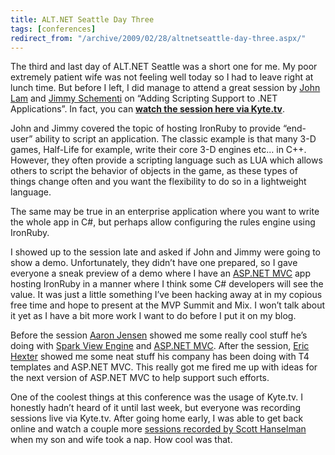 ```yaml
---
title: ALT.NET Seattle Day Three
tags: [conferences]
redirect_from: "/archive/2009/02/28/altnetseattle-day-three.aspx/"
---
```


The third and last day of ALT.NET Seattle was a short one for me. My
poor extremely patient wife was not feeling well today so I had to leave
right at lunch time. But before I left, I did manage to attend a great
session by [John Lam](http://www.iunknown.com/ "John Lam's Blog") and
[Jimmy Schementi](http://blog.jimmy.schementi.com/ "Jimmy Schementi") on
“Adding Scripting Support to .NET Applications”. In fact, you can
[**watch the session here via
Kyte.tv**](http://www.kyte.tv/benscheirman#uri=channels/240265/361716 "Kyte.tv").

John and Jimmy covered the topic of hosting IronRuby to provide
“end-user” ability to script an application. The classic example is that
many 3-D games, Half-Life for example, write their core 3-D engines etc…
in C++. However, they often provide a scripting language such as LUA
which allows others to script the behavior of objects in the game, as
these types of things change often and you want the flexibility to do so
in a lightweight language.

The same may be true in an enterprise application where you want to
write the whole app in C#, but perhaps allow configuring the rules
engine using IronRuby.

I showed up to the session late and asked if John and Jimmy were going
to show a demo. Unfortunately, they didn’t have one prepared, so I gave
everyone a sneak preview of a demo where I have an [ASP.NET
MVC](http://asp.net/mvc "ASP.NET Website") app hosting IronRuby in a
manner where I think some C# developers will see the value. It was just
a little something I’ve been hacking away at in my copious free time and
hope to present at the MVP Summit and Mix. I won’t talk about it yet as
I have a bit more work I want to do before I put it on my blog.

Before the session [Aaron
Jensen](http://aaron.codebetter.com/ "Aaron Jensen") showed me some
really cool stuff he’s doing with [Spark View
Engine](http://dev.dejardin.org/ "Spark") and [ASP.NET
MVC](http://asp.net/mvc "ASP.NET Website"). After the session, [Eric
Hexter](http://geekswithblogs.net/hex/Default.aspx "Eric Hexter") showed
me some neat stuff his company has been doing with T4 templates and
ASP.NET MVC. This really got me fired me up with ideas for the next
version of ASP.NET MVC to help support such efforts.

One of the coolest things at this conference was the usage of Kyte.tv. I
honestly hadn’t heard of it until last week, but everyone was recording
sessions live via Kyte.tv. After going home early, I was able to get
back online and watch a couple more [sessions recorded by Scott
Hanselman](http://www.kyte.tv/shanselman "Kyte.tv Hanselman") when my
son and wife took a nap. How cool was that.

